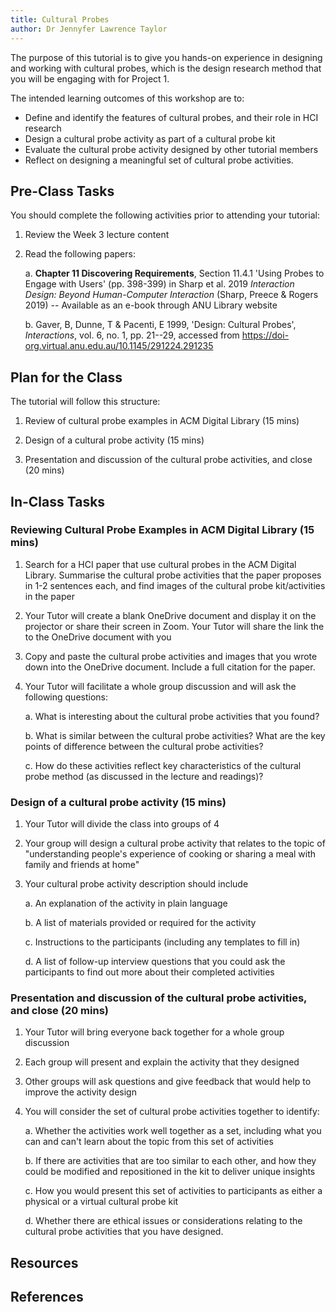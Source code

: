 ```yaml
---
title: Cultural Probes
author: Dr Jennyfer Lawrence Taylor
---
```


The purpose of this tutorial is to give you hands-on experience in designing and working with cultural probes, which is the design research method that you will be engaging with for Project 1.

The intended learning outcomes of this workshop are to:

- Define and identify the features of cultural probes, and their role in
  HCI research
- Design a cultural probe activity as part of a cultural probe kit
- Evaluate the cultural probe activity designed by other tutorial
  members
- Reflect on designing a meaningful set of cultural probe activities.

## Pre-Class Tasks

You should complete the following activities prior to attending your
tutorial:

1.  Review the Week 3 lecture content

2.  Read the following papers:

    a.  **Chapter 11 Discovering Requirements**, Section 11.4.1 'Using
        Probes to Engage with Users' (pp. 398-399) in Sharp et al. 2019
        *Interaction Design: Beyond Human-Computer Interaction* (Sharp,
        Preece & Rogers 2019) -- Available as an e-book through ANU
        Library website

    b.  Gaver, B, Dunne, T & Pacenti, E 1999, 'Design: Cultural Probes',
        *Interactions*, vol. 6, no. 1, pp. 21--29, accessed from
        <https://doi-org.virtual.anu.edu.au/10.1145/291224.291235>

## Plan for the Class

The tutorial will follow this structure:

1.  Review of cultural probe examples in ACM Digital Library (15 mins)

2.  Design of a cultural probe activity (15 mins)

3.  Presentation and discussion of the cultural probe activities, and
    close (20 mins)

## In-Class Tasks


### Reviewing Cultural Probe Examples in ACM Digital Library (15 mins)

1.  Search for a HCI paper that use cultural probes in the ACM Digital
    Library. Summarise the cultural probe activities that the paper
    proposes in 1-2 sentences each, and find images of the cultural
    probe kit/activities in the paper

2.  Your Tutor will create a blank OneDrive document and display it on
    the projector or share their screen in Zoom. Your Tutor will share
    the link the to the OneDrive document with you

3.  Copy and paste the cultural probe activities and images that you
    wrote down into the OneDrive document. Include a full citation for
    the paper.

4.  Your Tutor will facilitate a whole group discussion and will ask the
    following questions:

    a.  What is interesting about the cultural probe activities that you
        found?

    b.  What is similar between the cultural probe activities? What are
        the key points of difference between the cultural probe
        activities?

    c.  How do these activities reflect key characteristics of the
        cultural probe method (as discussed in the lecture and
        readings)?

### Design of a cultural probe activity (15 mins)

1.  Your Tutor will divide the class into groups of 4

2.  Your group will design a cultural probe activity that relates to the
    topic of "understanding people's experience of cooking or sharing a
    meal with family and friends at home"

3.  Your cultural probe activity description should include

    a.  An explanation of the activity in plain language

    b.  A list of materials provided or required for the activity

    c.  Instructions to the participants (including any templates to
        fill in)

    d.  A list of follow-up interview questions that you could ask the
        participants to find out more about their completed activities

### Presentation and discussion of the cultural probe activities, and close (20 mins)

1.  Your Tutor will bring everyone back together for a whole group
    discussion

2.  Each group will present and explain the activity that they designed

3.  Other groups will ask questions and give feedback that would help to
    improve the activity design

4.  You will consider the set of cultural probe activities together to
    identify:

    a.  Whether the activities work well together as a set, including
        what you can and can't learn about the topic from this set of
        activities

    b.  If there are activities that are too similar to each other, and
        how they could be modified and repositioned in the kit to
        deliver unique insights

    c.  How you would present this set of activities to participants as
        either a physical or a virtual cultural probe kit

    d.  Whether there are ethical issues or considerations relating to
        the cultural probe activities that you have designed.


## Resources



## References
